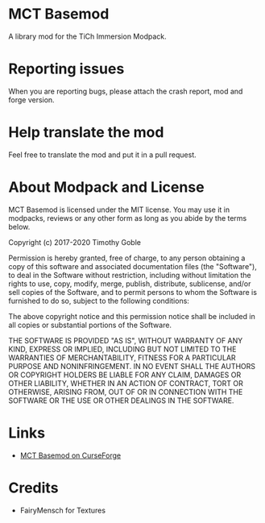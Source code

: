 # MCT Basemod
A library mod for the TiCh Immersion Modpack.<br/>

# Reporting issues
When you are reporting bugs, please attach the crash report, mod and forge version.<br/>

# Help translate the mod
Feel free to translate the mod and put it in a pull request.<br/>

# About Modpack and License
MCT Basemod is licensed under the MIT license. You may use it in modpacks, reviews or any other form as long as you abide by the terms below.<br/>

Copyright (c) 2017-2020 Timothy Goble<br/>

Permission is hereby granted, free of charge, to any person obtaining a copy of this software and associated documentation files (the "Software"), to deal in the Software without restriction, including without limitation the rights to use, copy, modify, merge, publish, distribute, sublicense, and/or sell copies of the Software, and to permit persons to whom the Software is furnished to do so, subject to the following conditions:<br/>

The above copyright notice and this permission notice shall be included in all copies or substantial portions of the Software.<br/>

THE SOFTWARE IS PROVIDED "AS IS", WITHOUT WARRANTY OF ANY KIND, EXPRESS OR IMPLIED, INCLUDING BUT NOT LIMITED TO THE WARRANTIES OF MERCHANTABILITY, FITNESS FOR A PARTICULAR PURPOSE AND NONINFRINGEMENT. IN NO EVENT SHALL THE AUTHORS OR COPYRIGHT HOLDERS BE LIABLE FOR ANY CLAIM, DAMAGES OR OTHER LIABILITY, WHETHER IN AN ACTION OF CONTRACT, TORT OR OTHERWISE, ARISING FROM, OUT OF OR IN CONNECTION WITH THE SOFTWARE OR THE USE OR OTHER DEALINGS IN THE SOFTWARE.<br/>

# Links
- [MCT Basemod on CurseForge](https://www.curseforge.com/minecraft/mc-mods/mct-basemod)<br/>

# Credits

* FairyMensch for Textures